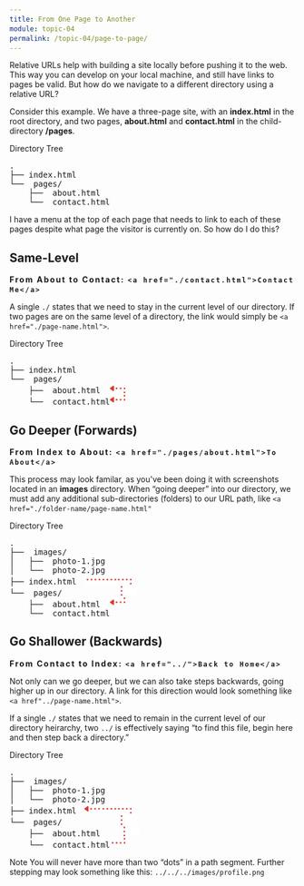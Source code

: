 ```yaml
---
title: From One Page to Another
module: topic-04
permalink: /topic-04/page-to-page/
---
```


<div class="divider-heading"></div>

Relative URLs help with building a site locally before pushing it to the web. This way you can develop on your local machine, and still have links to pages be valid. But how do we navigate to a different directory using a relative URL?

Consider this example. We have a three-page site, with an **index.html** in the root directory, and two pages, **about.html** and **contact.html** in the child-directory **/pages**.


<div id="code-heading">Directory Tree</div>
<pre id="bash">
.
├── index.html
└── <i class="far fa-folder-open"></i> pages/
    ├── <i class="fab fa-html5"></i> about.html
    └── <i class="fab fa-html5"></i> contact.html
</pre>


I have a menu at the top of each page that needs to link to each of these pages despite what page the visitor is currently on. So how do I do this?


## Same-Level
<i class="fas fa-long-arrow-alt-right" style="color: #DF382C"></i> <span style="font-weight: bold; letter-spacing: 2px;">From About to Contact: `<a href="./contact.html">Contact Me</a>`</span>

A single `./` states that we need to stay in the current level of our directory. If two pages are on the same level of a directory, the link would simply be `<a href="./page-name.html">`.


<div id="code-heading">Directory Tree</div>
<pre id="bash">
.
├── index.html
└── <i class="far fa-folder-open"></i> pages/
    ├── <i class="fab fa-html5"></i> about.html<img class="fas bounce" src="../img/dots-corner-open-arrow.png" style="width: 2em; margin: 0 0 0 1.2em;" />
    └── <i class="fab fa-html5"></i> contact.html<img class="fas bounce" src="../img/dots-corner-close-arrow.png" style="width: 2em; margin: 0;" />
</pre>


## Go Deeper (Forwards)
<i class="fas fa-long-arrow-alt-right" style="color: #DF382C"></i> <span style="font-weight: bold; letter-spacing: 2px;">From Index to About: `<a href="./pages/about.html">To About</a>`</span>

This process may look familar, as you've been doing it with screenshots located in an **images** directory. When “going deeper” into our directory, we must add any additional sub-directories (folders) to our URL path, like `<a href="./folder-name/page-name.html"`


<div id="code-heading">Directory Tree</div>
<pre id="bash">
.
├── <i class="far fa-folder-open"></i> images/
│   ├── <i class="far fa-image"></i> photo-1.jpg
│   └── <i class="far fa-image"></i> photo-2.jpg
├── index.html<img class="fas bounce" src="../img/dots-horizontal.png" style="width: 2em; margin: 0 0 0 1em;" /><img class="fas bounce" src="../img/dots-horizontal.png" style="width: 2em; margin: 0 0;" /><img class="fas bounce" src="../img/dots-corner-open.png" style="width: 2em; margin: 0;" />
└── <i class="far fa-folder-open"></i> pages/<img class="fas bounce" src="../img/dots-vertical.png" style="width: 2em; margin: 0 0 0 7.35em;" />
    ├── <i class="fab fa-html5"></i> about.html<img class="fas bounce" src="../img/dots-corner-close-arrow.png" style="width: 2em; margin: 0 0 0 1.2em;" />
    └── <i class="fab fa-html5"></i> contact.html
</pre>


## Go Shallower (Backwards)
<i class="fas fa-long-arrow-alt-right" style="color: #DF382C"></i> <span style="font-weight: bold; letter-spacing: 2px;">From Contact to Index: `<a href="../">Back to Home</a>`</span>

Not only can we go deeper, but we can also take steps backwards, going higher up in our directory. A link for this direction would look something like `<a href"../page-name.html">`.

If a single `./` states that we need to remain in the current level of our directory heirarchy, two `../` is effectively saying “to find this file, begin here and then step back a directory.”


<div id="code-heading">Directory Tree</div>
<pre id="bash">
.
├── <i class="far fa-folder-open"></i> images/
│   ├── <i class="far fa-image"></i> photo-1.jpg
│   └── <i class="far fa-image"></i> photo-2.jpg
├── index.html<img class="fas bounce" src="../img/dots-horizontal-left.png" style="width: 2em; margin: 0 0 0 1em;" /><img class="fas bounce" src="../img/dots-horizontal.png" style="width: 2em; margin: 0 0;" /><img class="fas bounce" src="../img/dots-corner-open.png" style="width: 2em; margin: 0;" />
└── <i class="far fa-folder-open"></i> pages/<img class="fas bounce" src="../img/dots-vertical.png" style="width: 2em; margin: 0 0 0 7.35em;" />
    ├── <i class="fab fa-html5"></i> about.html<img class="fas bounce" src="../img/dots-vertical.png" style="width: 2em; margin: 0 0 0 2.95em;" />
    └── <i class="fab fa-html5"></i> contact.html<img class="fas bounce" src="../img/dots-corner-close.png" style="width: 2em; margin: 0;" />
</pre>


<span class="label label-info">Note</span> You will never have more than two “dots” in a path segment. Further stepping may look something like this: `../../../images/profile.png`
